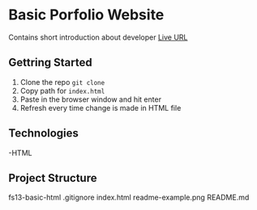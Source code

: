 # Basic Porfolio Website

Contains short introduction about developer
[Live URL](https://sirbh.github.io/copy-fs13-basic-html/)

## Gettring Started

1. Clone the repo `git clone` 
2. Copy path for `index.html`
3. Paste in the browser window and hit enter
4. Refresh every time change is made in HTML file

## Technologies

-HTML

## Project Structure

fs13-basic-html
        .gitignore
        index.html
        readme-example.png
        README.md

